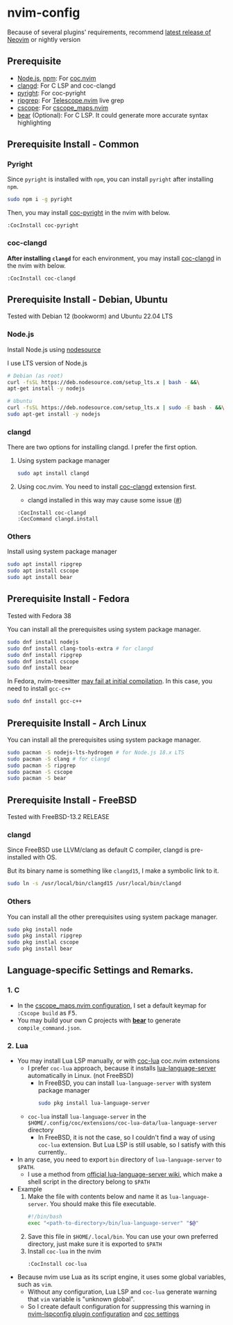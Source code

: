 # nvim-config
Because of several plugins' requirements, recommend [latest release of Neovim](https://github.com/neovim/neovim/releases/tag/stable) or nightly version

## Prerequisite
- [Node.js](https://nodejs.org), [npm](https://www.npmjs.com/): For [coc.nvim](https://github.com/neoclide/coc.nvim)
- [clangd](https://clangd.llvm.org/): For C LSP and coc-clangd
- [pyright](https://github.com/microsoft/pyright): For coc-pyright
- [ripgrep](https://github.com/BurntSushi/ripgrep): For [Telescope.nvim](https://github.com/nvim-telescope/telescope.nvim) live grep
- [cscope](https://cscope.sourceforge.net/): For [cscope_maps.nvim](https://github.com/dhananjaylatkar/cscope_maps.nvim)
- [bear](https://github.com/rizsotto/Bear) (Optional): For C LSP. It could generate more accurate syntax highlighting

## Prerequisite Install - Common
### Pyright
Since `pyright` is installed with `npm`, you can install `pyright` after installing `npm`.
```sh
sudo npm i -g pyright
```

Then, you may install [coc-pyright](https://github.com/fannheyward/coc-pyright) in the nvim with below.
```
:CocInstall coc-pyright
```

### coc-clangd
**After installing `clangd`** for each environment, you may install [coc-clangd](https://github.com/clangd/coc-clangd) in the nvim with below.
```
:CocInstall coc-clangd
```

## Prerequisite Install - Debian, Ubuntu
Tested with Debian 12 (bookworm) and Ubuntu 22.04 LTS

### Node.js
Install Node.js using [nodesource](https://github.com/nodesource/distributions#installation-instructions)

I use LTS version of Node.js

```sh
# Debian (as root)
curl -fsSL https://deb.nodesource.com/setup_lts.x | bash - &&\
apt-get install -y nodejs

# Ubuntu
curl -fsSL https://deb.nodesource.com/setup_lts.x | sudo -E bash - &&\
sudo apt-get install -y nodejs
```

### clangd
There are two options for installing clangd. I prefer the first option.

1. Using system package manager
    ```sh
    sudo apt install clangd
    ```

2. Using coc.nvim. You need to install [coc-clangd](https://github.com/clangd/coc-clangd) extension first.
    - clangd installed in this way may cause some issue ([#](https://github.com/clangd/coc-clangd/issues/577))
    ```
    :CocInstall coc-clangd
    :CocCommand clangd.install
    ```

### Others
Install using system package manager
```sh
sudo apt install ripgrep
sudo apt install cscope
sudo apt install bear
```

## Prerequisite Install - Fedora
Tested with Fedora 38

You can install all the prerequisites using system package manager.
```sh
sudo dnf install nodejs
sudo dnf install clang-tools-extra # for clangd
sudo dnf install ripgrep
sudo dnf install cscope
sudo dnf install bear
```

In Fedora, nvim-treesitter [may fail at initial compilation](https://github.com/nvim-treesitter/nvim-treesitter/issues/961). In this case, you need to install `gcc-c++`
```sh
sudo dnf install gcc-c++
```

## Prerequisite Install - Arch Linux
You can install all the prerequisites using system package manager.

```sh
sudo pacman -S nodejs-lts-hydrogen # for Node.js 18.x LTS
sudo pacman -S clang # for clangd
sudo pacman -S ripgrep
sudo pacman -S cscope
sudo pacman -S bear
```

## Prerequisite Install - FreeBSD
Tested with FreeBSD-13.2 RELEASE

### clangd
Since FreeBSD use LLVM/clang as default C compiler, clangd is pre-installed with OS.

But its binary name is something like `clangd15`, I make a symbolic link to it.
```sh
sudo ln -s /usr/local/bin/clangd15 /usr/local/bin/clangd
```

### Others
You can install all the other prerequisites using system package manager.

```sh
sudo pkg install node
sudo pkg install ripgrep
sudo pkg instlal cscope
sudo pkg install bear
```

## Language-specific Settings and Remarks.
### 1. C
- In the [cscope_maps.nvim configuration](lua/plugins/cscope_maps.lua), I set a default keymap for `:Cscope build` as <kbd>F5</kbd>.
- You may build your own C projects with [**bear**](https://github.com/rizsotto/Bear) to generate `compile_command.json`.

### 2. Lua
- You may install Lua LSP manually, or with [coc-lua](https://github.com/josa42/coc-lua) coc.nvim extensions
    - I prefer `coc-lua` approach, because it installs [lua-language-server](https://github.com/LuaLS/lua-language-server) automatically in Linux. (not FreeBSD)
        - In FreeBSD, you can install `lua-language-server` with system package manager
            ```sh
            sudo pkg install lua-language-server
            ```
    - `coc-lua` install `lua-language-server` in the `$HOME/.config/coc/extensions/coc-lua-data/lua-language-server` directory
        - In FreeBSD, it is not the case, so I couldn't find a way of using `coc-lua` extension. But Lua LSP is still usable, so I satisfy with this currently..
- In any case, you need to export `bin` directory of `lua-language-server` to `$PATH`.
    - I use a method from [official lua-language-server wiki](https://github.com/LuaLS/lua-language-server/wiki/Getting-Started#command-line), which make a shell script in the directory belong to `$PATH`
- Example
    1. Make the file with contents below and name it as `lua-language-server`. You should make this file executable.
        ```sh
        #!/bin/bash
        exec "<path-to-directory>/bin/lua-language-server" "$@"
        ```
    2. Save this file in `$HOME/.local/bin`. You can use your own preferred directory, just make sure it is exported to `$PATH`
    3. Install `coc-lua` in the nvim
        ```
        :CocInstall coc-lua
        ```
- Because nvim use Lua as its script engine, it uses some global variables, such as `vim`.
    - Without any configuration, Lua LSP and `coc-lua` generate warning that `vim` variable is "unknown global".
    - So I create default configuration for suppressing this warning in [nvim-lspconfig plugin configuration](lua/plugins/lsp.lua) and [coc settings](coc-settings.json)
